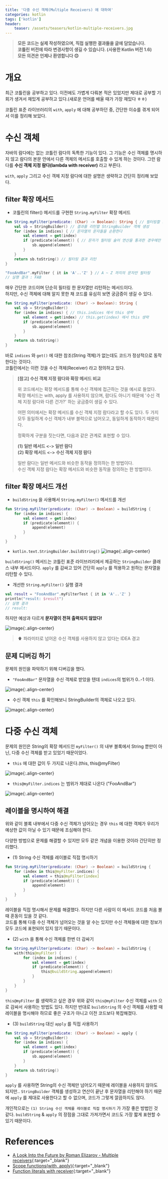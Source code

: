 ```yaml
---
title: '다중 수신 객체(Multiple Receivers) 에 대하여'
categories: kotlin
tags: ['kotlin']
header:
    teaser: /assets/teasers/kotlin-multiple-receivers.jpg
---
```


> __모든 코드는 실제 작성하였으며, 직접 실행한 결과들을 글에 담았습니다.__   
> __코틀린 버전에 따라 변경사항이 생길 수 있습니다. (사용한 Kotlin 버전 1.6)__   
> __모든 의견은 언제나 환영합니다 😊__

# 개요

최근 코틀린을 공부하고 있다. 이전에도 가볍게 다뤄본 적은 있었지만 제대로 공부할 기회가 생겨서 재밌게 공부하고 있다.(새로운 언어를 배울 때가 가장 재밌다 ㅎㅎ)

코틀린 표준 라이브러리의 `with`, `apply` 에 대해 공부하던 중, 간단한 이슈를 겪게 되어서 이를 정리해 보았다.

# 수신 객체 

자바의 람다에는 없는 코틀린 람다의 독특한 기능이 있다. 그 기능은 수신 객체를 명시하지 않고 람다의 본문 안에서 다른 객체의 메서드를 호출할 수 있게 하는 것이다. 그런 람다를 __수신 객체 지정 람다(lambda with receiver)__ 라고 부른다.

`with`, `apply` 그리고 수신 객체 지정 람다에 대한 설명은 생략하고 간단히 정리해 보았다.

## filter 확장 메서드

- 코틀린의 filter() 메서드를 구현한 `String.myFilter` 확장 메서드

```kotlin
fun String.myFilter(predicate: (Char) -> Boolean): String { // 필터링할 조건을 파라미터로 받는다
    val sb = StringBuilder() // 결과를 리턴할 StringBuilder 객체 생성
    for (index in indices) { // 문자열의 문자들을 순환한다
        val element = get(index)
        if (predicate(element)) { // 문자가 필터링 술어 연산을 통과한 경우에만 결과에 포함한다
            sb.append(element)
        }
    }
    return sb.toString() // 필터링 결과 리턴
}

"FooAndBar".myFilter { it in 'A'..'Z' } // A ~ Z 까지의 문자만 필터링
// 실행 결과 : FAB
```

매우 간단한 코드이며 단순히 필터링 한 문자열만 리턴하는 메서드이다.   
하지만, 수신 객체에 대해 알지 못한 채 코드를 유심히 보면 궁금증이 생길 수 있다.

```kotlin
fun String.myFilter(predicate: (Char) -> Boolean): String {
    val sb = StringBuilder()
    for (index in indices) { // this.indices 에서 this 생략
        val element = get(index) // this.get(index) 에서 this 생략
        if (predicate(element)) {
            sb.append(element)
        }
    }
    return sb.toString()
}
```

바로 `indices` 와 `get()` 에 대한 참조(String 객체)가 없는데도 코드가 정상적으로 동작한다는 것이다.  
코틀린에서는 이런 것을 수신 객체(Receiver) 라고 정의하고 있다.

> __[참고] 수신 객체 지정 람다와 확장 메서드 비교__  
>    
> 위 코드에서는 확장 메서드를 통해 수신 객체에 접근하는 것을 예시로 들었다.  
> 확장 메서드는 with, apply 를 사용하지 않으며, 람다도 아니기 때문에 '수신 객체 지정 람다와 다른 건가?' 하는 궁금증이 생길 수 있다.   
>    
> 어떤 의미에서는 확장 메서드를 수신 객체 지정 람다라고 할 수도 있다. 두 가지 모두 동일하게 수신 객체가 내부 블럭으로 넘어오고, 동일하게 동작하기 때문이다.  
>    
> 정확하게 구분을 짓는다면, 다음과 같은 관계로 표현할 수 있다.  
>    
> __(1) 일반 메서드 <-> 일반 람다__  
> __(2) 확장 메서드 <-> 수신 객체 지정 람다__  
>    
> 일반 람다는 일반 메서드와 비슷한 동작을 정의하는 한 방법이다.  
> 수신 객체 지정 람다는 확장 메서드와 비슷한 동작을 정의하는 한 방법이다.

## filter 확장 메서드 개선


- `buildString` 을 사용해서 `String.myFilter()` 메서드를 개선

```kotlin
fun String.myFilter(predicate: (Char) -> Boolean) = buildString {
    for (index in indices) {
        val element = get(index)
        if (predicate(element)) {
            append(element)
        }
    }
}
```

- `kotlin.text.StringBuilder.buildString()`
![image](https://user-images.githubusercontent.com/69145799/158021167-04f29da4-1421-4f79-9564-72cbe1aef723.png){:.align-center}

`buildString()` 메서드는 코틀린 표준 라이브러리에서 제공하는 `StringBuilder` 클래스 내부 메서드이다. `apply` 를 감싸고 있어 간단히 `apply` 를 적용하고 원하는 문자열을 리턴할 수 있다.

- 개선한 `String.myFilter()` 실행 결과

```kotlin
val result = "FooAndBar".myFilterTest { it in 'A'..'Z' }
println("result: $result")
// 실행 결과
// result:
```

하지만 예상과 다르게 __문자열이 전혀 출력되지 않았다!__

![image](https://user-images.githubusercontent.com/69145799/156915925-aa41702c-f242-4aeb-8ef7-8ba06e87bbe4.png){:.align-center}

> ⬆️ 파라미터로 넘어온 수신 객체를 사용하지 않고 있다는 IDEA 경고

## 문제 디버깅 하기

문제의 원인을 파악하기 위해 디버깅을 했다.

- `"FooAndBar"` 문자열을 수신 객체로 받았을 텐데 `indices`의 범위가 0..-1 이다.

![image](https://user-images.githubusercontent.com/69145799/158021598-7c11c737-5d02-4422-a0a7-fa84183a0afd.png){:.align-center}

- 수신 객체 `this` 를 확인해보니 StringBuilder의 객체로 나오고 있다.

![image](https://user-images.githubusercontent.com/69145799/158021639-f01549b0-de62-4eff-9911-a3ce31e48399.png){:.align-center}

# 다중 수신 객체

문제의 원인은 String의 확장 메서드인 `myFilter()` 의 내부 블록에서 String 뿐만이 아닌, 다중 수신 객체를 받고 있었기 때문이었다.

- `this` 에 대한 값이 두 가지로 나온다.(this, this@myFilter)

![image](https://user-images.githubusercontent.com/69145799/158021801-8a97293c-fd47-477b-a2f5-8361cb60d1d0.png){:.align-center}

- `this@myFilter.indices` 는 범위가 제대로 나온다 ("FooAndBar")

![image](https://user-images.githubusercontent.com/69145799/158021933-1d3aacd3-216e-4981-877b-262292df9048.png){:.align-center}

## 레이블을 명시하여 해결

위와 같이 블록 내부에서 다중 수신 객체가 넘어오는 경우 `this` 에 대한 객체가 우리가 예상한 값이 아닐 수 있기 때문에 조심해야 한다.

다양한 방법으로 문제를 해결할 수 있지만 모두 같은 개념을 이용한 것이라 간단히만 정리했다.

- (1) String 수신 객체를 레이블로 직접 명시하기

```kotlin
fun String.myFilter(predicate: (Char) -> Boolean) = buildString {
    for (index in this@myFilter.indices) {
        val element = this@myFilter[index]
        if (predicate(element)) {
            append(element)
        }
    }
}
```

레이블을 직접 명시해서 문제를 해결했다. 하지만 다른 사람이 이 메서드 코드를 처음 볼 때 혼동이 있을 것 같다.  
코드를 통해 다중 수신 객체가 넘어오는 것을 알 수는 있지만 수신 객체들에 대한 정보가 모두 코드에 표현되어 있지 않기 때문이다.

- (2) `with` 을 통해 수신 객체를 한번 더 감싸기

```kotlin
fun String.myFilter(predicate: (Char) -> Boolean) = buildString {
    with(this@myFilter) {
        for (index in indices) {
            val element = get(index)
            if (predicate(element)) {
                this@buildString.append(element)
            }
        }
    }
}
```

`this@myFilter` 를 생략하고 싶은 경우 위와 같이 `this@myFilter` 수신 객체를 `with` 으로 감싸서 사용하는 방법도 있다. 하지만 반대로 `buildString` 의 수신 객체를 사용할 때 레이블을 명시해야 하므로 좋은 구조가 아니고 이전 코드보다 복잡해졌다.

- (3) `buildString` 대신 `apply` 를 직접 사용하기

```kotlin
fun String.myFilter(predicate: (Char) -> Boolean) = apply {
    val sb = StringBuilder()
    for (index in indices) {
        val element = get(index)
        if (predicate(element)) {
            sb.append(element)
        }
    }
    return sb.toString()
}
```

`apply` 를 사용하면 String의 수신 객체만 넘어오기 때문에 레이블을 사용하지 않아도 되지만.. `StringBuilder` 객체를 생성하고 연산이 끝난 후 문자열을 리턴해야 하기 때문에 `apply` 를 제대로 사용한다고 할 수 없으며, 코드가 그렇게 깔끔하지도 않다.

개인적으로는 `(1) String 수신 객체를 레이블로 직접 명시하기` 가 가장 좋은 방법인 것 같다. `buildString` & `apply` 의 장점을 그대로 가져가면서 코드도 가장 짧게 표현할 수 있기 때문이다.

# References

- [A Look Into the Future by Roman Elizarov - Multiple receivers](https://www.youtube.com/watch?v=0FF19HJDqMo&t=795s){:target="_blank"}
- [Scope functions(with, apply)](https://kotlinlang.org/docs/scope-functions.html#with){:target="_blank"}
- [Function literals with receiver](https://kotlinlang.org/docs/lambdas.html#function-literals-with-receiver){:target="_blank"}
